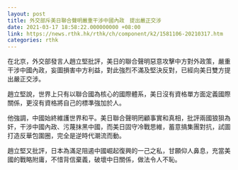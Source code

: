 ```yaml
---
layout: post
title: 外交部斥美日聯合聲明嚴重干涉中國內政　提出嚴正交涉
date: 2021-03-17 18:58:22.000000000 +08:00
link: https://news.rthk.hk/rthk/ch/component/k2/1581106-20210317.htm
categories: rthk
---
```


在北京，外交部發言人趙立堅批評，美日的聯合聲明惡意攻擊中方對外政策，嚴重干涉中國內政，妄圖損害中方利益，對此強烈不滿及堅決反對，已經向美日雙方提出嚴正交涉。

趙立堅說，世界上只有以聯合國為核心的國際體系，美日沒有資格單方面定義國際關係，更沒有資格將自己的標準強加於人。

他強調，中國始終維護世界和平。美日聯合聲明罔顧事實和真相，批評兩國狼狽為奸，干涉中國內政、污蔑抹黑中國，而美日固守冷戰思維，蓄意搞集團對抗，試圖打造反華包圍圈，完全是逆時代潮流而動。

趙立堅又批評，日本為滿足阻遏中國崛起復興的一己之私，甘願仰人鼻息，充當美國的戰略附庸，不惜背信棄義，破壞中日關係，做法令人不恥。

